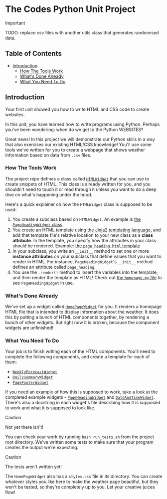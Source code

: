 <h1>The Codes Python Unit Project</h1>

> [!IMPORTANT]  
> TODO: replace csv files with another utils class that generates randomised data.

<h2>Table of Contents</h2>

- [Introduction](#introduction)
  - [How The Tools Work](#how-the-tools-work)
  - [What's Done Already](#whats-done-already)
  - [What You Need To Do](#what-you-need-to-do)

## Introduction
Your first unit showed you how to write HTML and CSS code to create websites. 

In this unit, you have learned how to write programs using Python. Perhaps you've been wondering: when do we get to the Python WEBSITES?

Great news! In this project we will demonstrate our Python skills in a way that also exercises our existing HTML/CSS knowledge! You'll use some tools we've written for you to create a webpage that shows weather information based on data from `.csv` files.

### How The Tools Work

The project repo defines a class called [`HTMLWidget`](./src/she_codes_weather/utils/html_widget.py) that you can use to create snippets of HTML. This class is already written for you, and you shouldn't need to touch it or read through it unless you want to do a deep dive on what's happening under the hood. 

Here's a quick explainer on how the `HTMLWidget` class is supposed to be used:

1. You create a subclass based on `HTMLWidget`. An example is [the `PageHeadingWidget` class](./src/she_codes_weather/widgets/page_heading/page_heading.py).
2. You create an HTML template using [the Jinja2 templating language](https://jinja.palletsprojects.com/en/stable/api/#basics), and add that template file's relative location to your new class as a **class attribute**. In the template, you specify how the attributes in your class should be rendered. Example: [the `page_heading.html` template](./src/she_codes_weather/widgets/page_heading/page_heading.html)
3. In your subclass, you write an `__init__` method to set one or more **instance attributes** on your subclass that define values that you want to render in HTML. For instance, `PageHeadingWidget`'s `__init__` method defines an attribute called `page_heading`.
4. You use the `.render()` method to insert the variables into the template, and then render the template as HTML! Check out [the `homepage.py` file](./src/she_codes_weather/widgets/homepage/homepage.py) to see `PageHeadingWidget` in use.

### What's Done Already

We've set up a widget called [`HomePageWidget`](./src/she_codes_weather/widgets/homepage/homepage.py) for you. It renders a homepage HTML file that is intended to display information about the weather. It does this by putting a bunch of HTML components together, by rendering a bunch of other widgets. But right now it is broken, because the component widgets are unfinished!

### What You Need To Do

Your job is to finish writing each of the HTML components. You'll need to complete the following components, and create a template for each of them:
- [`WeeklyForecastWidget`](./src/she_codes_weather/widgets/weekly_forecast/)
- [`DailySummaryWidget`](./src/she_codes_weather/widgets/daily_summary/)
- [`PageFooterWidget`](./src/she_codes_weather/widgets/page_footer/)

If you need an example of how this is supposed to work, take a look at the completed example widgets - [`PageHeadingWidget`](./src/she_codes_weather/widgets/page_heading/) and [`DateAndTimeWidget`](./src/she_codes_weather/widgets/date_and_time/). There's also a docstring in each widget's file describing how it is supposed to work and what it is supposed to look like.

> [!CAUTION]  
> Not yet there isn't!

You can check your work by running `bash run_tests.sh` from the project root directory. We've written some tests to make sure that your program creates the output we're expecting.

> [!CAUTION]  
> The tests aren't written yet!

The `HomePageWidget` also has a `styles.css` file in its directory. You can create whatever styles you like here to make the weather page beautiful, but they won't be tested, so they're completely up to you. Let your creative juices flow!